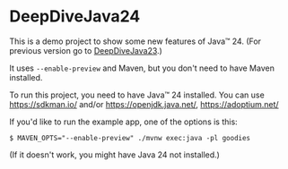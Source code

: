 # DeepDiveJava24

This is a demo project to show some new features of Java™ 24. (For previous version go to [DeepDiveJava23](https://github.com/pioorg/DeepDiveJava23).)

It uses `--enable-preview` and Maven, but you don't need to have Maven installed.

To run this project, you need to have Java™ 24 installed. You can use https://sdkman.io/ and/or https://openjdk.java.net/, https://adoptium.net/

If you'd like to run the example app, one of the options is this:

    $ MAVEN_OPTS="--enable-preview" ./mvnw exec:java -pl goodies

(If it doesn't work, you might have Java 24 not installed.)
